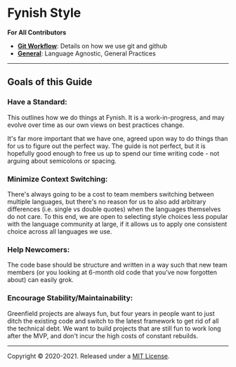 # Fynish Style

**For All Contributors**
 - [**Git Workflow**](all_teams/all_teams_git_workflow.md): Details on how we use git and github
 - [**General**](all_teams/README.md): Language Agnostic, General Practices


---
## Goals of this Guide

### Have a Standard:
This outlines how we do things at Fynish. It is a work-in-progress, and may evolve over time as our own views on best practices change.

It's far more important that we have one, agreed upon way to do things than for us to figure out the perfect way. The guide is not perfect, but it is hopefully good enough to free us up to spend our time writing code - not arguing about semicolons or spacing.

### Minimize Context Switching:
There's always going to be a cost to team members switching between multiple languages, but there's no reason for us to also add arbitrary differences (i.e. single vs double quotes) when the languages themselves do not care. To this end, we are open to selecting style choices less popular with the language community at large, if it allows us to apply one consistent choice across all languages we use. 

### Help Newcomers:
The code base should be structure and written in a way such that new team members (or you looking at 6-month old code that you've now forgotten about) can easily grok.

### Encourage Stability/Maintainability:
Greenfield projects are always fun, but four years in people want to just ditch the existing code and switch to the latest framework to get rid of all the technical debt. We want to build projects that are still fun to work long after the MVP, and don't incur the high costs of constant rebuilds. 


---
Copyright © 2020-2021. Released under a [MIT License](https://opensource.org/licenses/MIT).
